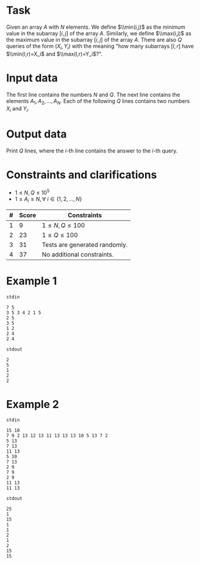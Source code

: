 
# Task

Given an array $A$ with $N$ elements. We define $\\min(i,j)$ as the minimum value in the subarray $[i,j]$ of the array $A$. Similarly, we define $\\max(i,j)$ as the maximum value in the subarray $[i,j]$ of the array $A$. There are also $Q$ queries of the form $(X_i,Y_i)$ with the meaning "how many subarrays $[l,r]$ have $\\min(l,r)=X_i$ and $\\max(l,r)=Y_i$?".

# Input data

The first line contains the numbers $N$ and $Q$. The next line contains the elements $A_1,A_2, \dots, A_N$.
Each of the following $Q$ lines contains two numbers $X_i$ and $Y_i$.

# Output data

Print $Q$ lines, where the $i$-th line contains the answer to the $i$-th query.

# Constraints and clarifications

* $1 \leq N, Q \leq 10^5$
* $1 \leq A_{i} \leq N, \forall\ i \in \{1, 2, \dots, N\}$

| # | Score | Constraints | 
| - | ----- | ------------ |
| 1 | 9 | $1 \leq N, Q \leq 100$ |
| 2 | 23 | $1 \leq Q \leq 100$ |
| 3 | 31 | Tests are generated randomly. |
| 4 | 37 | No additional constraints. |

# Example 1

`stdin`
```
7 5
3 5 3 4 2 1 5
2 5
3 5
1 2
2 4
2 4
```

`stdout`
```
2
5
1
2
2
```

# Example 2

`stdin`
```
15 10
7 9 2 13 12 13 11 13 13 13 10 5 13 7 2
5 13
7 13
11 13
5 10
7 13
2 9
7 9
2 9
11 13
11 13
```

`stdout`
```
25
1
15
1
1
2
1
2
15
15
```
